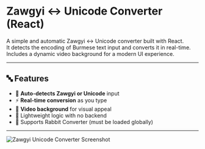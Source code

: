 # Zawgyi ↔ Unicode Converter (React)

A simple and automatic Zawgyi ↔ Unicode converter built with React.  
It detects the encoding of Burmese text input and converts it in real-time.  
Includes a dynamic video background for a modern UI experience.

---

## 🔤 Features

- 🔄 **Auto-detects Zawgyi or Unicode** input
- ⚡ **Real-time conversion** as you type
- 🎥 **Video background** for visual appeal
- 🧠 Lightweight logic with no backend
- 📜 Supports Rabbit Converter (must be loaded globally)

---



![Zawgyi Unicode Converter Screenshot](images/1.png)
